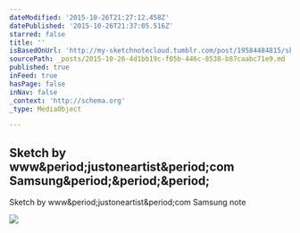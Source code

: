 ```yaml
---
dateModified: '2015-10-26T21:27:12.458Z'
datePublished: '2015-10-26T21:37:05.516Z'
starred: false
title: ''
isBasedOnUrl: 'http://my-sketchnotecloud.tumblr.com/post/19584484815/sketch-by-wwwjustoneartistcom-samsung-note'
sourcePath: _posts/2015-10-26-4d1bb19c-f05b-446c-8538-b87caabc71e9.md
published: true
inFeed: true
hasPage: false
inNav: false
_context: 'http://schema.org'
_type: MediaObject

---
```

<article style=""><h1>Sketch by www&amp;period;justoneartist&amp;period;com Samsung&amp;period;&amp;period;&amp;period;</h1><p>Sketch by www&amp;period;justoneartist&amp;period;com Samsung note</p><img src="http://41.media.tumblr.com/tumblr_m15edqHYwA1rpz8n2o1_500.jpg" /></article>